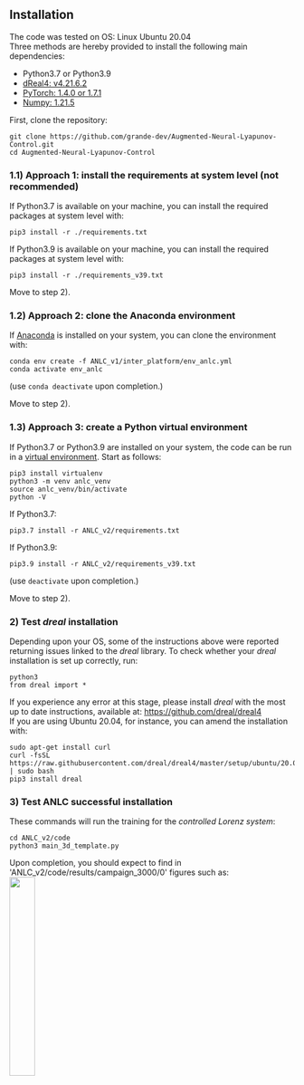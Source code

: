 ## Installation

The code was tested on OS: Linux Ubuntu 20.04  
Three methods are hereby provided to install the following main dependencies:

- Python3.7 or Python3.9
- [dReal4: v4.21.6.2](https://github.com/dreal/dreal4)
- [PyTorch: 1.4.0 or 1.7.1](https://pytorch.org/get-started/locally/)
- [Numpy: 1.21.5](https://pytorch.org/get-started/locally/)
  
First, clone the repository:
```
git clone https://github.com/grande-dev/Augmented-Neural-Lyapunov-Control.git
cd Augmented-Neural-Lyapunov-Control
```

  
### 1.1) Approach 1: install the requirements at system level (not recommended)
If Python3.7 is available on your machine, you can install the required packages at system level with:
```  
pip3 install -r ./requirements.txt  
```

If Python3.9 is available on your machine, you can install the required packages at system level with:
```  
pip3 install -r ./requirements_v39.txt  
```
Move to step 2).


### 1.2) Approach 2: clone the Anaconda environment
If [Anaconda](https://docs.anaconda.com/free/anaconda/install/) is installed on your system, you can clone the environment with: 

```
conda env create -f ANLC_v1/inter_platform/env_anlc.yml
conda activate env_anlc
```

(use `conda deactivate` upon completion.)

Move to step 2).



### 1.3) Approach 3: create a Python virtual environment
  
If Python3.7 or Python3.9 are installed on your system, the code can be run in a [virtual environment](https://docs.python.org/3/library/venv.html). Start as follows:
```
pip3 install virtualenv
python3 -m venv anlc_venv
source anlc_venv/bin/activate
python -V
```

If Python3.7:
```
pip3.7 install -r ANLC_v2/requirements.txt  
```

If Python3.9:
```
pip3.9 install -r ANLC_v2/requirements_v39.txt  
```

(use `deactivate` upon completion.)

Move to step 2).


### 2) Test *dreal* installation
Depending upon your OS, some of the instructions above were reported returning issues linked to the *dreal* library. To check whether your *dreal* installation is set up correctly, run:

```
python3
from dreal import *
```

If you experience any error at this stage, please install *dreal* with the most up to date instructions, available at: 
https://github.com/dreal/dreal4  
If you are using Ubuntu 20.04, for instance, you can amend the installation with:
```
sudo apt-get install curl
curl -fsSL https://raw.githubusercontent.com/dreal/dreal4/master/setup/ubuntu/20.04/install.sh | sudo bash
pip3 install dreal
```

### 3) Test ANLC successful installation
These commands will run the training for the *controlled Lorenz system*:
```
cd ANLC_v2/code
python3 main_3d_template.py  
```
Upon completion, you should expect to find in 'ANLC_v2/code/results/campaign_3000/0' figures such as:   
<img src="https://github.com/grande-dev/Augmented-Neural-Lyapunov-Control/blob/master/ANLC_v2/documentation/images/Lyapunov_function_example.png" width=30% height=30%>
